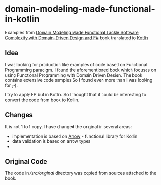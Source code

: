 # domain-modeling-made-functional-in-kotlin
Examples from [Domain Modeling Made Functional Tackle Software Complexity with Domain-Driven Design and F#](https://pragprog.com/titles/swdddf/domain-modeling-made-functional/) book translated to [Kotlin](https://kotlinlang.org/)

## Idea

I was looking for production like examples of code based on Functional Programming paradigm. 
I found the aforementioned book which focuses on using Functional Programming with Domain Driven Design.
The book contains extensive code samples
So I found even more than I was looking for ;-).

I try to apply FP but in Kotlin. So I thought that it could be interesting to convert the code from book to Kotlin.

## Changes

It is not 1 to 1 copy. I have changed the original in several areas:
* implementation is based on [Arrow](https://arrow-kt.io/) - functional library for Kotlin
* data validation is based on arrow types
* 

## Original Code

The code in */src/original* directory was copied from sources attached to the book.
